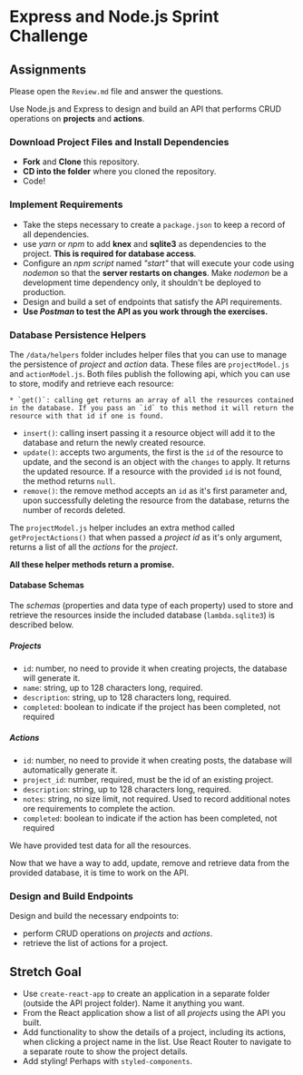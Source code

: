 # Express and Node.js Sprint Challenge

## Assignments

Please open the `Review.md` file and answer the questions.

Use Node.js and Express to design and build an API that performs CRUD operations on **projects** and **actions**.

### Download Project Files and Install Dependencies

* **Fork** and **Clone** this repository.
* **CD into the folder** where you cloned the repository.
* Code!

### Implement Requirements

* Take the steps necessary to create a `package.json` to keep a record of all dependencies.
* use _yarn_ or _npm_ to add **knex** and **sqlite3** as dependencies to the project. **This is required for database access**.
* Configure an _npm script_ named _"start"_ that will execute your code using _nodemon_ so that the **server restarts on changes**. Make _nodemon_ be a development time dependency only, it shouldn't be deployed to production.
* Design and build a set of endpoints that satisfy the API requirements.
* **Use _Postman_ to test the API as you work through the exercises.**

### Database Persistence Helpers

The `/data/helpers` folder includes helper files that you can use to manage the persistence of _project_ and _action_ data. These files are `projectModel.js` and `actionModel.js`. Both files publish the following api, which you can use to store, modify and retrieve each resource:

    * `get()`: calling get returns an array of all the resources contained in the database. If you pass an `id` to this method it will return the resource with that id if one is found.
* `insert()`: calling insert passing it a resource object will add it to the database and return the newly created resource.
* `update()`: accepts two arguments, the first is the `id` of the resource to update, and the second is an object with the `changes` to apply. It returns the updated resource. If a resource with the provided `id` is not found, the method returns `null`.
* `remove()`: the remove method accepts an `id` as it's first parameter and, upon successfully deleting the resource from the database, returns the number of records deleted.

The `projectModel.js` helper includes an extra method called `getProjectActions()` that when passed a _project id_ as it's only argument, returns a list of all the _actions_ for the _project_.

**All these helper methods return a promise.**

#### Database Schemas

The _schemas_ (properties and data type of each property) used to store and retrieve the resources inside the included database (`lambda.sqlite3`) is described below.

##### Projects

* `id`: number, no need to provide it when creating projects, the database will generate it.
* `name`: string, up to 128 characters long, required.
* `description`: string, up to 128 characters long, required.
* `completed`: boolean to indicate if the project has been completed, not required

##### Actions

* `id`: number, no need to provide it when creating posts, the database will automatically generate it.
* `project_id`: number, required, must be the id of an existing project.
* `description`: string, up to 128 characters long, required.
* `notes`: string, no size limit, not required. Used to record additional notes ore requirements to complete the action.
* `completed`: boolean to indicate if the action has been completed, not required

We have provided test data for all the resources.

Now that we have a way to add, update, remove and retrieve data from the provided database, it is time to work on the API.

### Design and Build Endpoints

Design and build the necessary endpoints to:

* perform CRUD operations on _projects_ and _actions_.
* retrieve the list of actions for a project.

## Stretch Goal

* Use `create-react-app` to create an application in a separate folder (outside the API project folder). Name it anything you want.
* From the React application show a list of all _projects_ using the API you built.
* Add functionality to show the details of a project, including its actions, when clicking a project name in the list. Use React Router to navigate to a separate route to show the project details.
* Add styling! Perhaps with `styled-components`.
